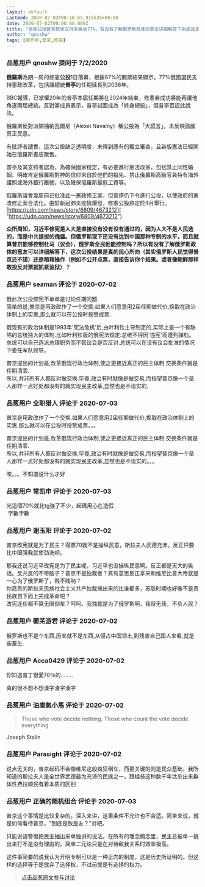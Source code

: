 ```yaml
---
layout: default
Lastmod: 2020-07-03T00:16:55.915535+00:00
date: 2020-07-02T00:00:00.000Z
title: "全民公投普京修宪支持率高达77%，有没有了解俄罗斯政体的葱友详细解答下到底这是民心所向还是暗箱操作？"
author: "qnoshw"
tags: [俄罗斯,普京,修宪]
---
```



### 品葱用户 **qnoshw** 提问于 7/2/2020
    
**俄羅斯**為期一周的修憲**公投**1日落幕，根據87%的開票結果顯示，77%俄國選民支持憲政改革，包括讓總統**普亭**的任期延長到2036年。  
  
BBC報導，已掌權20年的普亭本屆任期將在2024年結束，修憲若成功將能再讓他角逐兩屆總統。反對黨成員表示，普亭試圖成為「終身總統」，但普亭否認此說法。  
  
俄羅斯反對派領袖納瓦爾尼（Alexei Navalny）稱公投為「大謊言」，未反映該國真正民意。  
  
有批評者譴責，這次公投缺乏透明度，未得到應有的獨立審查，且新版憲法已經開始在俄羅斯書店販售。  
  
普亭及其支持者認為，為確保國家穩定，有必要進行憲法改革，包括禁止同性婚姻、明確肯定俄羅斯對神的信仰來自於他們的祖先、禁止俄羅斯高級官員持有海外護照或海外銀行賬號，以及確保俄羅斯最低工資等。  
  
俄羅斯議會幾周前已批准此一憲政修正案，但普停仍下令進行公投，以使政府的憲改修正案合法化。由於新冠肺炎疫情爆發，修憲公投原定於4月舉行。  
[https://udn.com/news/story/6809/4673212]( "https://udn.com/news/story/6809/4673212")  
  
**众所周知，习近平修宪是人大是直接没有没有没有通过的，因为人大不是人民选的，而是中共提拔的傀儡。但俄罗斯现下还没有达到中国那种专制的水平，而且就算普京能够控制杜马（议会），俄罗斯全民他能控制吗？所以有没有了解俄罗斯政体的葱友可以详细解答下，这次公投结果是真的民心所向（其实俄罗斯人民觉得普京还不错）还是暗箱操作（例如不公开点票，直接告诉你个结果。或者像朝鲜那样敢投反对票就抓紧监狱）？**
    
                

### 品葱用户 **seaman** 评论于 2020-07-02
        
俄此次公投修宪不单单是讨论任期问题.  
简单的说,普京是用政改作了一个交换.如果人们愿意用2届任期做代价,换取在政治体制上的实惠,那么就可以在公投时投赞成票.  
  
俄现有的政治体制是1993年'宪法危机'后,由叶利钦主导制定的,实际上是一个有缺陷的总统独大的体制.比如叶利钦版的俄宪法规定:总统不得因'违宪'而遭到弹劾。总统可以自己选派总理职务而不管议会是否反对.总统可以在没有议会批准的情况下委任军队领导。  
  
普京提出的计划是,改革俄现行政治体制,使之更接近真正的民主体制.交换条件就是任期清零.  
所以,并非所有人都反对做交换.毕竟,政治有时就像是做交易,而指望普京像一个圣人那样一点好处都没有的就实现民主改革,显然也是不现实的.
        
                

### 品葱用户 **全职猎人** 评论于 2020-07-03
        
普京是用政改作了一个交换.如果人们愿意用2届任期做代价,换取在政治体制上的实惠,那么就可以在公投时投赞成票。。。  
  
普京提出的计划是,改革俄现行政治体制,使之更接近真正的民主体制.交换条件就是任期清零.  
所以,并非所有人都反对做交换.毕竟,政治有时就像是做交易,而指望普京像一个圣人那样一点好处都没有的就实现民主改革,显然也是不现实的。。。  
  
唉。。。不知道说什么才好
        
                

### 品葱用户 **常凯申** 评论于 2020-07-03
        
光這個70%就比tg強了不少，起碼用心在造假  
 字數字數
        
                

### 品葱用户 **谢玉阳** 评论于 2020-07-02
        
普京改宪就是为了民主？得票70就不是操纵民意，斯拉夫人武德充沛。反正只要比中国强我就使劲洗呗。  
  
那我还说习近平改宪是为了民主呢，习近平也没操纵民意啊。反正都是天大的笑话。反共反的不带脑子？普京不是独裁者？真有意思反正拿来和维尼比普大帝就是一心为了俄罗斯了，贱不贱呐？  
你高贵的斯拉夫民族社会主义共产独裁搞出来的比谁都多，苏联时期也好像不是贵民族自下而上完成革命吧？  
改宪连任都不算无限倒车？呵呵，我独裁是为了俄罗斯啊，我将无我，不负人民？
        
                

### 品葱用户 **蘅芜游君** 评论于 2020-07-02
        
俄罗斯也不是个东西,历来就不是东西,从侵占中国领土,到残害自己国人来看,就是些畜生.
        
                

### 品葱用户 **Acca0429** 评论于 2020-07-02
        
你知道普丁很愛70％的........  
  
真的很不想不想湊字湊字湊字
        
                

### 品葱用户 **油庫氣小馬** 评论于 2020-07-02
        
> Those who vote decide nothing. Those who count the vote decide everything.

  
Joseph Stalin
        
                

### 品葱用户 **Parasight** 评论于 2020-07-02
        
说点无关的，普京起码不会像维尼这般疯狂倒车，而更关键的则是民众基础，我所知道的斯拉夫人是全世界武德最为充沛的民族之一，跟桂枝这种数千年汰杀出来群体性费拉顺民有着本质的区别
        
                

### 品葱用户 **正确的随机组合** 评论于 2020-07-03
        
普京这个事情是比较复杂的。深入来讲，这里条件不允许也不合适。简单来说，就是如何看待普京，"到底是敌是友？"对吧。  
  
只能说请警惕把民主抽出来单独讲的说法。在所有的理念概念里，民主总被单一挑出来打不是没有理由的。简单二元论只是在对待敌我关系时效率极高。  
  
这件事简要的说我认为开明专制可以是一种正向的制度，这是历史所证明的。但这样的选择等于是放弃了选择权，不过前提是有选择的权力。
        
                





> [点击品葱原文参与讨论](https://pincong.rocks/question/28011)

